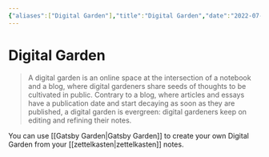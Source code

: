 ```yaml
---
{"aliases":["Digital Garden"],"title":"Digital Garden","date":"2022-07-28 16:16:00","tags":["learning","digital-garden"],"dg-publish":true,"permalink":"/digital-garden/","dgPassFrontmatter":true}
---
```



# Digital Garden

> A digital garden is an online space at the intersection of a notebook and a blog, where digital gardeners share seeds of thoughts to be cultivated in public. Contrary to a blog, where articles and essays have a publication date and start decaying as soon as they are published, a digital garden is evergreen: digital gardeners keep on editing and refining their notes.

You can use [[Gatsby Garden\|Gatsby Garden]] to create your own Digital Garden from your [[zettelkasten\|zettelkasten]] notes.
